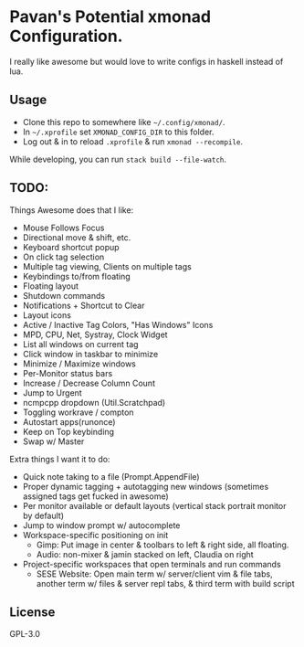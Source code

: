 # Pavan's Potential xmonad Configuration.

I really like awesome but would love to write configs in haskell instead of
lua.


## Usage

* Clone this repo to somewhere like `~/.config/xmonad/`.
* In `~/.xprofile` set `XMONAD_CONFIG_DIR` to this folder.
* Log out & in to reload `.xprofile` & run `xmonad --recompile`.

While developing, you can run `stack build --file-watch`.


## TODO:

Things Awesome does that I like:

* Mouse Follows Focus
* Directional move & shift, etc.
* Keyboard shortcut popup
* On click tag selection
* Multiple tag viewing, Clients on multiple tags
* Keybindings to/from floating
* Floating layout
* Shutdown commands
* Notifications + Shortcut to Clear
* Layout icons
* Active / Inactive Tag Colors, "Has Windows" Icons
* MPD, CPU, Net, Systray, Clock Widget
* List all windows on current tag
* Click window in taskbar to minimize
* Minimize / Maximize windows
* Per-Monitor status bars
* Increase / Decrease Column Count
* Jump to Urgent
* ncmpcpp dropdown  (Util.Scratchpad)
* Toggling workrave / compton
* Autostart apps(runonce)
* Keep on Top keybinding
* Swap w/ Master

Extra things I want it to do:

* Quick note taking to a file   (Prompt.AppendFile)
* Proper dynamic tagging + autotagging new windows
  (sometimes assigned tags get fucked in awesome)
* Per monitor available or default layouts
  (vertical stack portrait monitor by default)
* Jump to window prompt w/ autocomplete
* Workspace-specific positioning on init
    * Gimp: Put image in center & toolbars to left & right side, all floating.
    * Audio: non-mixer & jamin stacked on left, Claudia on right
* Project-specific workspaces that open terminals and run commands
    * SESE Website: Open main term w/ server/client vim & file tabs, another
      term w/ files & server repl tabs, & third term with build script


## License

GPL-3.0
